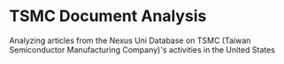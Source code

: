 # TSMC Document Analysis
Analyzing articles from the Nexus Uni Database on TSMC (Taiwan Semiconductor Manufacturing Company)'s activities in the United States
